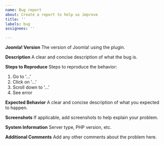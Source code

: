 ```yaml
---
name: Bug report
about: Create a report to help us improve
title: ''
labels: bug
assignees: ''

---
```


**Joomla! Version**
The version of Joomla! using the plugin.

**Description**
A clear and concise description of what the bug is.

**Steps to Reproduce**
Steps to reproduce the behavior:
1. Go to '...'
2. Click on '...'
3. Scroll down to '...'
4. See error

**Expected Behavior**
A clear and concise description of what you expected to happen.

**Screenshots**
If applicable, add screenshots to help explain your problem.

**System Information**
Server type, PHP version, etc.

**Additional Comments**
Add any other comments about the problem here.